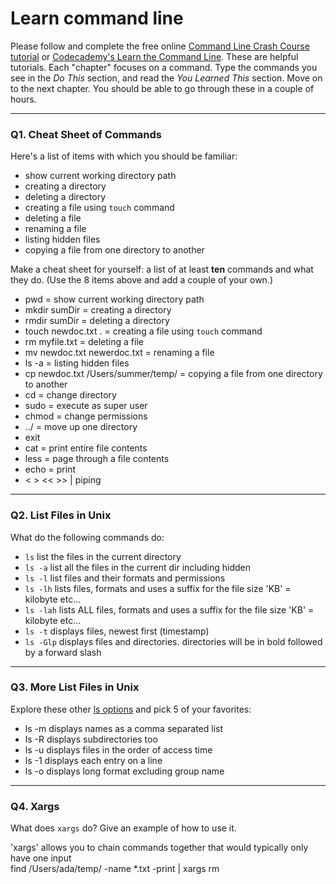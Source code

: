 # Learn command line

Please follow and complete the free online [Command Line Crash Course
tutorial](https://web.archive.org/web/20160708171659/http://cli.learncodethehardway.org/book/) or [Codecademy's Learn the Command Line](https://www.codecademy.com/learn/learn-the-command-line). These are helpful tutorials. Each "chapter" focuses on a command. Type the commands you see in the _Do This_ section, and read the _You Learned This_ section. Move on to the next chapter. You should be able to go through these in a couple of hours.

---

### Q1.  Cheat Sheet of Commands  
Here's a list of items with which you should be familiar:
* show current working directory path
* creating a directory
* deleting a directory
* creating a file using `touch` command
* deleting a file
* renaming a file
* listing hidden files
* copying a file from one directory to another

Make a cheat sheet for yourself: a list of at least **ten** commands and what they do.  (Use the 8 items above and add a couple of your own.)  
  
* pwd = show current working directory path
* mkdir sumDir = creating a directory
* rmdir sumDir = deleting a directory
* touch newdoc.txt . = creating a file using `touch` command
* rm myfile.txt =  deleting a file
* mv newdoc.txt newerdoc.txt =  renaming a file
* ls -a = listing hidden files
* cp newdoc.txt /Users/summer/temp/ = copying a file from one directory to another
* cd = change directory
* sudo = execute as super user
* chmod = change permissions
* ../  = move up one directory
* exit
* cat = print entire file contents
* less = page through a file contents
* echo = print
* < > << >> |  piping 

---

### Q2.  List Files in Unix   

What do the following commands do:  

* `ls`    list the files in the current directory
* `ls -a`   list all the files in the current dir including hidden
* `ls -l`   list files and their formats and permissions
* `ls -lh`  lists files, formats and uses a suffix for the file size 'KB' = kilobyte etc...
* `ls -lah`  lists ALL files, formats and uses a suffix for the file size 'KB' = kilobyte etc...
* `ls -t`  displays files, newest first (timestamp)
* `ls -Glp`  displays files and directories. directories will be in bold followed by a forward slash
---

### Q3.  More List Files in Unix  

Explore these other [ls options](http://www.techonthenet.com/unix/basic/ls.php) and pick 5 of your favorites:

* ls -m  displays names as a comma separated list
* ls -R displays subdirectories too
* ls -u displays files in the order of access time
* ls -1 displays each entry on a line
* ls -o displays long format excluding group name
---

### Q4.  Xargs   

What does `xargs` do? Give an example of how to use it.  

'xargs' allows you to chain commands together that would typically only have one input  
find /Users/ada/temp/ -name *.txt -print | xargs rm

 

